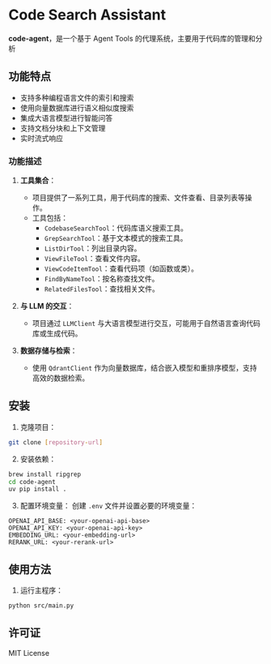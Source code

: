 # Code Search Assistant

**code-agent**，是一个基于 Agent Tools 的代理系统，主要用于代码库的管理和分析

## 功能特点

- 支持多种编程语言文件的索引和搜索
- 使用向量数据库进行语义相似度搜索
- 集成大语言模型进行智能问答
- 支持文档分块和上下文管理
- 实时流式响应

### 功能描述

1. **工具集合**：
    - 项目提供了一系列工具，用于代码库的搜索、文件查看、目录列表等操作。
    - 工具包括：
        - `CodebaseSearchTool`：代码库语义搜索工具。
        - `GrepSearchTool`：基于文本模式的搜索工具。
        - `ListDirTool`：列出目录内容。
        - `ViewFileTool`：查看文件内容。
        - `ViewCodeItemTool`：查看代码项（如函数或类）。
        - `FindByNameTool`：按名称查找文件。
        - `RelatedFilesTool`：查找相关文件。

2. **与 LLM 的交互**：
    - 项目通过 `LLMClient` 与大语言模型进行交互，可能用于自然语言查询代码库或生成代码。

3. **数据存储与检索**：
    - 使用 `QdrantClient` 作为向量数据库，结合嵌入模型和重排序模型，支持高效的数据检索。

## 安装

1. 克隆项目：

```bash
git clone [repository-url]
```

2. 安装依赖：

```bash
brew install ripgrep
cd code-agent
uv pip install .
```

3. 配置环境变量：
   创建 `.env` 文件并设置必要的环境变量：

```
OPENAI_API_BASE: <your-openai-api-base>
OPENAI_API_KEY: <your-openai-api-key>
EMBEDDING_URL: <your-embedding-url>
RERANK_URL: <your-rerank-url>
```

## 使用方法

1. 运行主程序：

```bash
python src/main.py
```

## 许可证

MIT License
